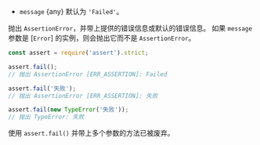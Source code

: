 <!-- YAML
added: v0.1.21
-->
* `message` {any} 默认为 `'Failed'`。

抛出 `AssertionError`，并带上提供的错误信息或默认的错误信息。
如果 `message` 参数是 [`Error`] 的实例，则会抛出它而不是 `AssertionError`。

```js
const assert = require('assert').strict;

assert.fail();
// 抛出 AssertionError [ERR_ASSERTION]: Failed

assert.fail('失败');
// 抛出 AssertionError [ERR_ASSERTION]: 失败

assert.fail(new TypeError('失败'));
// 抛出 TypeError: 失败
```

使用 `assert.fail()` 并带上多个参数的方法已被废弃。

